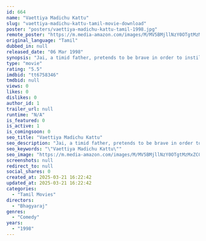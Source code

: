 ```yaml
---
id: 664
name: "Vaettiya Madichu Kattu"
slug: "vaettiya-madichu-kattu-tamil-movie-download"
poster: "posters/vaettiya-madichu-kattu-tamil-1998.jpg"
remote_poster: "https://m.media-amazon.com/images/M/MV5BMjllNzY0OTgtMzMxZC00YjVjLTgzNzUtNmE4M2RmNjY2M2IzXkEyXkFqcGdeQXVyOTk3NTc2MzE@._V1_SX300.jpg"
original_language: "Tamil"
dubbed_in: null
released_date: "06 Mar 1998"
synopsis: "Jai, a timid father, pretends to be brave in order to instill courage into his son. However, he gets in trouble when he is forced to be a witness against a goon by his son."
type: "movie"
rating: "5.5"
imdbid: "tt6758346"
tmdbid: null
views: 0
likes: 0
dislikes: 0
author_id: 1
trailer_url: null
runtime: "N/A"
is_featured: 0
is_active: 1
is_comingsoon: 0
seo_title: "Vaettiya Madichu Kattu"
seo_description: "Jai, a timid father, pretends to be brave in order to instill courage into his son. However, he gets in trouble when he is forced to be a witness against a goon by his son."
seo_keywords: "\"Vaettiya Madichu Kattu\""
seo_image: "https://m.media-amazon.com/images/M/MV5BMjllNzY0OTgtMzMxZC00YjVjLTgzNzUtNmE4M2RmNjY2M2IzXkEyXkFqcGdeQXVyOTk3NTc2MzE@._V1_SX300.jpg"
screenshots: null
redirect_to: null
social_shares: 0
created_at: 2025-03-21 16:22:42
updated_at: 2025-03-21 16:22:42
categories:
  - "Tamil Movies"
directors:
  - "Bhagyaraj"
genres:
  - "Comedy"
years:
  - "1998"
---
```

